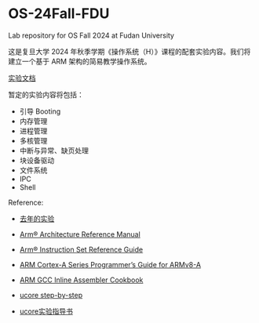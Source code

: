 # OS-24Fall-FDU
Lab repository for OS Fall 2024 at Fudan University

这是复旦大学 2024 年秋季学期《操作系统（H）》课程的配套实验内容。我们将建立一个基于 ARM 架构的简易教学操作系统。

[实验文档](osh.fducslg.com)

暂定的实验内容将包括：

* 引导 Booting
* 内存管理
* 进程管理
* 多核管理
* 中断与异常、缺页处理
* 块设备驱动
* 文件系统
* IPC
* Shell

Reference:

- [去年的实验](https://github.com/FDUCSLG/OS-23Fall-FDU/)

- [Arm® Architecture Reference Manual](https://cs140e.sergio.bz/docs/ARMv8-Reference-Manual.pdf)
- [Arm® Instruction Set Reference Guide](https://ipads.se.sjtu.edu.cn/courses/os/reference/arm_isa.pdf)
- [ARM Cortex-A Series Programmer’s Guide for ARMv8-A](https://cs140e.sergio.bz/docs/ARMv8-A-Programmer-Guide.pdf)
- [ARM GCC Inline Assembler Cookbook](https://www.ic.unicamp.br/~celio/mc404-s2-2015/docs/ARM-GCC-Inline-Assembler-Cookbook.pdf)
- [ucore step-by-step](https://1790865014.gitbook.io/ucore-step-by-step/)
- [ucore实验指导书](https://chyyuu.gitbooks.io/ucore_os_docs/content/)
